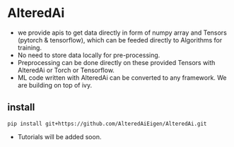 # AlteredAi

- we provide apis to get data directly in form of numpy array and Tensors (pytorch & tensorflow), which can be feeded directly to Algorithms for training.
- No need to store data locally for pre-processing.
- Preprocessing can be done directly on these provided Tensors with AlteredAi or Torch or Tensorflow.
- ML code written with  AlteredAi can be converted to any framework. We are building on top of ivy.

## install
``` pip install git+https://github.com/AlteredAiEigen/AlteredAi.git ```

- Tutorials will be added soon.
